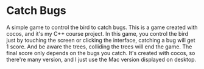 # Catch Bugs
A simple game to control the bird to catch bugs.
This is a game created with cocos, and it's my C++ course project.
In this game, you control the bird just by touching the screen or clicking the interface, catching a bug will get 1 score.
And be aware the trees, colliding the trees will end the game.
The final score only depends on the bugs you catch.
  It's created with cocos, so there're many version, and I just use the Mac version displayed on desktop.
